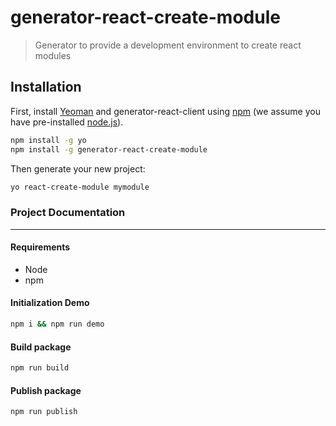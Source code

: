 # generator-react-create-module
> Generator to provide a development environment to create react modules

## Installation

First, install [Yeoman](http://yeoman.io) and generator-react-client using [npm](https://www.npmjs.com/) (we assume you have pre-installed [node.js](https://nodejs.org/)).

```bash
npm install -g yo
npm install -g generator-react-create-module
```

Then generate your new project:

```bash
yo react-create-module mymodule
```

### Project Documentation
---
#### Requirements
- Node
- npm

#### Initialization Demo
```bash
npm i && npm run demo
``` 

#### Build package
```bash
npm run build
```

#### Publish package
```bash
npm run publish
```
